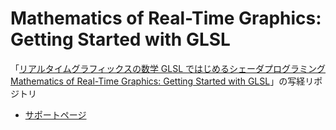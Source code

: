 # Mathematics of Real-Time Graphics: Getting Started with GLSL

「[リアルタイムグラフィックスの数学 GLSL ではじめるシェーダプログラミング Mathematics of Real-Time Graphics: Getting Started with GLSL](https://gihyo.jp/book/2022/978-4-297-13034-3)」の写経リポジトリ

- [サポートページ](https://gihyo.jp/book/2022/978-4-297-13034-3/support)
